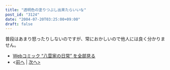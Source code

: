 ```yaml
---
title: "透明色の塗りつぶし出来たらいいな"
post_id: "3124"
date: "2004-07-20T03:25:00+09:00"
draft: false
---
```



普段はあまり怒ったりしないのですが、常におかしいので他人には良く分かりません。

  * [Webコミック “八雲家の日常” を全部見る](/tag/yakumo-family?order=ASC)
  * <[前へ](/3123) | [次へ>](/3126)
